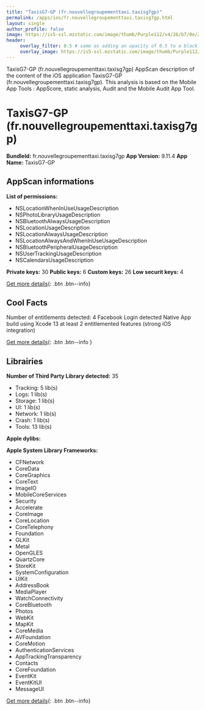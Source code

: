 ```yaml
---
title: "TaxisG7-GP (fr.nouvellegroupementtaxi.taxisg7gp)"
permalink: /apps/ios/fr.nouvellegroupementtaxi.taxisg7gp.html
layout: single
author_profile: false
image: https://is5-ssl.mzstatic.com/image/thumb/Purple112/v4/26/b7/0e/26b70e69-1355-3bbd-cc76-6c0e36040654/AppIcon-1x_U007emarketing-0-7-0-sRGB-85-220.png/512x512bb.jpg
header: 
     overlay_filter: 0.5 # same as adding an opacity of 0.5 to a black background
     overlay_image: https://is5-ssl.mzstatic.com/image/thumb/Purple112/v4/26/b7/0e/26b70e69-1355-3bbd-cc76-6c0e36040654/AppIcon-1x_U007emarketing-0-7-0-sRGB-85-220.png/512x512bb.jpg
---
```

TaxisG7-GP (fr.nouvellegroupementtaxi.taxisg7gp) AppScan description of the content of the iOS application TaxisG7-GP (fr.nouvellegroupementtaxi.taxisg7gp). This analysis is based on the Mobile App Tools : AppScore, static analysis, Audit and the Mobile Audit App Tool.

# TaxisG7-GP (fr.nouvellegroupementtaxi.taxisg7gp)

**BundleId:** fr.nouvellegroupementtaxi.taxisg7gp
**App Version:** 9.11.4
**App Name:** TaxisG7-GP


## AppScan informations 

**List of permissions:** 
- NSLocationWhenInUseUsageDescription
- NSPhotoLibraryUsageDescription
- NSBluetoothAlwaysUsageDescription
- NSLocationUsageDescription
- NSLocationAlwaysUsageDescription
- NSLocationAlwaysAndWhenInUseUsageDescription
- NSBluetoothPeripheralUsageDescription
- NSUserTrackingUsageDescription
- NSCalendarsUsageDescription
  
  
**Private keys:** 30
**Public keys:** 6
**Custom keys:** 26
**Low securit keys:** 4
  
[Get more details](/pricing.html){: .btn .btn--info}

## Cool Facts

Number of entitlements detected: 4
Facebook Login detected
Native App
build using Xcode 13
at least 2 entitlemented features (strong iOS integration)
  
[Get more details](/pricing.html){: .btn .btn--info }

## Librairies 
**Number of Third Party Library detected:** 35
- Tracking: 5 lib(s)
- Logs: 1 lib(s)
- Storage: 1 lib(s)
- UI: 1 lib(s)
- Network: 1 lib(s)
- Crash: 1 lib(s)
- Tools: 13 lib(s)


**Apple dylibs:**


**Apple System Library Frameworks:**
- CFNetwork
- CoreData
- CoreGraphics
- CoreText
- ImageIO
- MobileCoreServices
- Security
- Accelerate
- CoreImage
- CoreLocation
- CoreTelephony
- Foundation
- GLKit
- Metal
- OpenGLES
- QuartzCore
- StoreKit
- SystemConfiguration
- UIKit
- AddressBook
- MediaPlayer
- WatchConnectivity
- CoreBluetooth
- Photos
- WebKit
- MapKit
- CoreMedia
- AVFoundation
- CoreMotion
- AuthenticationServices
- AppTrackingTransparency
- Contacts
- CoreFoundation
- EventKit
- EventKitUI
- MessageUI


  
[Get more details](/pricing.html){: .btn .btn--info}

